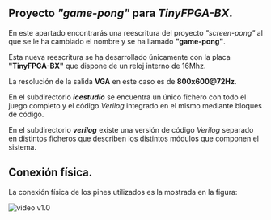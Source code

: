 ## Proyecto *"game-pong"* para *TinyFPGA-BX*.

En este apartado encontrarás una reescritura del proyecto _"screen-pong"_ al que se le ha cambiado el nombre y se ha llamado **"game-pong"**.

Esta nueva reescritura se ha desarrollado únicamente con la placa **"TinyFPGA-BX"** que dispone de un reloj interno de 16Mhz.

La resolución de la salida **VGA** en este caso es de **800x600@72Hz**.

En el subdirectorio _**icestudio**_ se encuentra un único fichero con todo el juego completo y el código _Verilog_ integrado en el mismo mediante bloques de código.

En el subdirectorio _**verilog**_ existe una versión de código _Verilog_ separado en distintos ficheros que describen los distintos módulos que componen el sistema.

## Conexión física.
La conexión física de los pines utilizados es la mostrada en la figura:

![video v1.0](https://raw.githubusercontent.com/juanmard/screen-pong/master/apio-tinyFPGA-BX/doc/screen-pong-TinyFPGA-BX.jpg)

